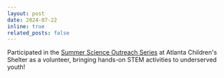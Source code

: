```yaml
---
layout: post
date: 2024-07-22
inline: true
related_posts: false
---
```


Participated in the [Summer Science Outreach Series](/volunteerings/#SSOS) at Atlanta Children's Shelter as a volunteer, bringing hands-on STEM activities to underserved youth!
